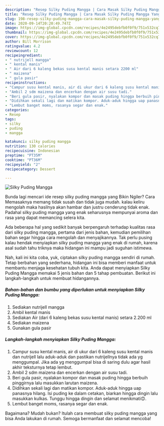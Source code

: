 ```yaml
---
description: "Resep Silky Puding Mangga | Cara Masak Silky Puding Mangga Yang Lezat Sekali"
title: "Resep Silky Puding Mangga | Cara Masak Silky Puding Mangga Yang Lezat Sekali"
slug: 198-resep-silky-puding-mangga-cara-masak-silky-puding-mangga-yang-lezat-sekali
date: 2020-09-14T20:20:49.747Z
image: https://img-global.cpcdn.com/recipes/4e2495debfb0f0f9/751x532cq70/silky-puding-mangga-foto-resep-utama.jpg
thumbnail: https://img-global.cpcdn.com/recipes/4e2495debfb0f0f9/751x532cq70/silky-puding-mangga-foto-resep-utama.jpg
cover: https://img-global.cpcdn.com/recipes/4e2495debfb0f0f9/751x532cq70/silky-puding-mangga-foto-resep-utama.jpg
author: Bill Morrison
ratingvalue: 4.2
reviewcount: 12
recipeingredient:
- " nutrijell mangga"
- " kental manis"
- " Air dari 6 kaleng bekas susu kental manis setara 2200 ml"
- " maizena"
- " gula pasir"
recipeinstructions:
- "Campur susu kental manis, air di ukur dari 6 kaleng susu kental manis dan nutrijell lalu aduk-aduk dan pastikan nutrijellnya tidak ada yg menggumpal. Jika ada yg menggumpal bisa di saring dulu agar hasil akhir teksturnya tetap lembut."
- "Ambil 2 sdm maizena dan encerkan dengan air susu tadi."
- "Beri gula pasir, nyalakan kompor dan masak puding hingga berbuih pinggirnya lalu masukkan larutan maizena."
- "Didihkan sekali lagi dan matikan kompor. Aduk-aduk hingga uap panasnya hilang. Isi puding ke dalam cetakan, biarkan hingga dingin lalu masukkan kulkas. Tunggu hingga dingin dan selamat menikmati😊."
- "Lembut banget moms, rasanya segar dan enak."
categories:
- Resep
tags:
- silky
- puding
- mangga

katakunci: silky puding mangga 
nutrition: 130 calories
recipecuisine: Indonesian
preptime: "PT35M"
cooktime: "PT36M"
recipeyield: "2"
recipecategory: Dessert

---
```



![Silky Puding Mangga](https://img-global.cpcdn.com/recipes/4e2495debfb0f0f9/751x532cq70/silky-puding-mangga-foto-resep-utama.jpg)

Bunda lagi mencari ide resep silky puding mangga yang Bikin Ngiler? Cara Memasaknya memang tidak susah dan tidak juga mudah. kalau keliru mengolah maka hasilnya akan hambar dan justru cenderung tidak enak. Padahal silky puding mangga yang enak seharusnya mempunyai aroma dan rasa yang dapat memancing selera kita.



Ada beberapa hal yang sedikit banyak berpengaruh terhadap kualitas rasa dari silky puding mangga, pertama dari jenis bahan, kemudian pemilihan bahan segar hingga cara mengolah dan menyajikannya. Tak perlu pusing kalau hendak menyiapkan silky puding mangga yang enak di rumah, karena asal sudah tahu triknya maka hidangan ini mampu jadi suguhan istimewa.


Nah, kali ini kita coba, yuk, ciptakan silky puding mangga sendiri di rumah. Tetap berbahan yang sederhana, hidangan ini bisa memberi manfaat untuk membantu menjaga kesehatan tubuh kita. Anda dapat menyiapkan Silky Puding Mangga memakai 5 jenis bahan dan 5 tahap pembuatan. Berikut ini langkah-langkah untuk membuat hidangannya.

<!--inarticleads1-->

##### Bahan-bahan dan bumbu yang diperlukan untuk menyiapkan Silky Puding Mangga:

1. Sediakan  nutrijell mangga
1. Ambil  kental manis
1. Sediakan  Air (dari 6 kaleng bekas susu kental manis) setara 2.200 ml
1. Sediakan  maizena
1. Gunakan  gula pasir




<!--inarticleads2-->

##### Langkah-langkah menyiapkan Silky Puding Mangga:

1. Campur susu kental manis, air di ukur dari 6 kaleng susu kental manis dan nutrijell lalu aduk-aduk dan pastikan nutrijellnya tidak ada yg menggumpal. Jika ada yg menggumpal bisa di saring dulu agar hasil akhir teksturnya tetap lembut.
1. Ambil 2 sdm maizena dan encerkan dengan air susu tadi.
1. Beri gula pasir, nyalakan kompor dan masak puding hingga berbuih pinggirnya lalu masukkan larutan maizena.
1. Didihkan sekali lagi dan matikan kompor. Aduk-aduk hingga uap panasnya hilang. Isi puding ke dalam cetakan, biarkan hingga dingin lalu masukkan kulkas. Tunggu hingga dingin dan selamat menikmati😊.
1. Lembut banget moms, rasanya segar dan enak.




Bagaimana? Mudah bukan? Itulah cara membuat silky puding mangga yang bisa Anda lakukan di rumah. Semoga bermanfaat dan selamat mencoba!
